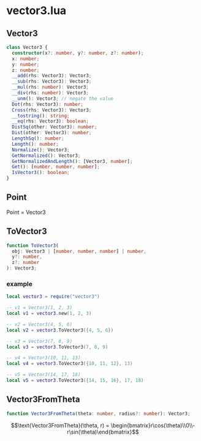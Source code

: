 # vector3.lua

## Vector3

<docs-expose>

```ts
class Vector3 {
  constructor(x?: number, y?: number, z?: number);
  x: number;
  y: number;
  z: number;
  __add(rhs: Vector3): Vector3;
  __sub(rhs: Vector3): Vector3;
  __mul(rhs: number): Vector3;
  __div(rhs: number): Vector3;
  __unm(): Vector3; // negate the value
  Dot(rhs: Vector3): number;
  Cross(rhs: Vector3): Vector3;
  __tostring(): string;
  __eq(rhs: Vector3): boolean;
  DistSq(other: Vector3): number;
  Dist(other: Vector3): number;
  LengthSq(): number;
  Length(): number;
  Normalize(): Vector3;
  GetNormalized(): Vector3;
  GetNormalizedAndLength(): [Vector3, number];
  Get(): [number, number, number];
  IsVector3(): boolean;
}
```

</docs-expose>

## Point

<docs-expose>

Point = Vector3

</docs-expose>

## ToVector3

<docs-expose>

```ts
function ToVector3(
  obj: Vector3 | [number, number, number] | number,
  y?: number,
  z?: number
): Vector3;
```

### example

```lua
local vector3 = require("vector3")

-- v1 = Vector3(1, 2, 3)
local v1 = vector3.new(1, 2, 3)

-- v2 = Vector3(4, 5, 6)
local v2 = vector3.ToVector3({4, 5, 6})

-- v3 = Vector3(7, 8, 9)
local v3 = vector3.ToVector3(7, 8, 9)

-- v4 = Vector3(10, 11, 13)
local v4 = vector3.ToVector3({10, 11, 12}, 13)

-- v5 = Vector3(14, 17, 18)
local v5 = vector3.ToVector3({14, 15, 16}, 17, 18)
```

</docs-expose>

## Vector3FromTheta

<docs-expose>

```ts
function Vector3FromTheta(theta: number, radius?: number): Vector3;
```

$$\text{Vector3FromTheta}(\theta, r) = \begin{bmatrix}r\cos(\theta)\\0\\-r\sin(\theta)\end{bmatrix}$$

</docs-expose>
